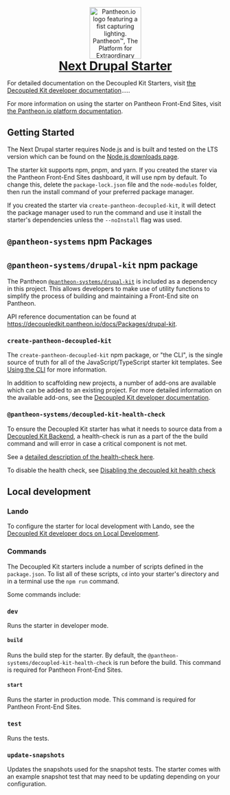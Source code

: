 <div align="center">
	<picture>
  	<source media="(prefers-color-scheme: dark)" srcset="https://raw.githubusercontent.com/pantheon-systems/decoupled-kit-js/canary/web/static/img/W_Fist-Tagline.png">
  	<img height="120" alt="Pantheon.io logo featuring a fist capturing lighting. Pantheon™, The Platform for Extraordinary Websites." src="https://raw.githubusercontent.com/pantheon-systems/decoupled-kit-js/canary/web/static/img/B_Fist-Tagline.png">
	</picture>
	<a href="https://decoupledkit.pantheon.io/docs#next-drupal-starter">
		<h1 style="margin:auto;" align="center">Next Drupal Starter</h1>
	</a>
</div>

For detailed documentation on the Decoupled Kit Starters, visit
[the Decoupled Kit developer documentation](https://decoupledkit.pantheon.io).....

For more information on using the starter on Pantheon Front-End Sites, visit
[the Pantheon.io platform documentation](https://docs.pantheon.io/guides/decoupled/).

## Getting Started

The Next Drupal starter requires Node.js and is built and tested on the LTS
version which can be found on the
[Node.js downloads page](https://nodejs.org/en/download).

The starter kit supports npm, pnpm, and yarn. If you created the starer via the
Pantheon Front-End Sites dashboard, it will use npm by default. To change this,
delete the `package-lock.json` file and the `node-modules` folder, then run the
install command of your preferred package manager.

If you created the starter via `create-pantheon-decoupled-kit`, it will detect
the package manager used to run the command and use it install the starter's
dependencies unless the `--noInstall` flag was used.

## `@pantheon-systems` npm Packages

## `@pantheon-systems/drupal-kit` npm package

The Pantheon
[`@pantheon-systems/drupal-kit`](https://www.npmjs.com/package/@pantheon-systems/drupal-kit)
is included as a dependency in this project. This allows developers to make use
of utility functions to simplify the process of building and maintaining a
Front-End site on Pantheon.

API reference documentation can be found at
https://decoupledkit.pantheon.io/docs/Packages/drupal-kit.

### `create-pantheon-decoupled-kit`

The `create-pantheon-decoupled-kit` npm package, or "the CLI", is the single
source of truth for all of the JavaScript/TypeScript starter kit templates. See
[Using the CLI](https://decoupledkit.pantheon.io/docs/frontend-starters/using-the-cli)
for more information.

In addition to scaffolding new projects, a number of add-ons are available which
can be added to an existing project. For more detailed information on the
available add-ons, see the
[Decoupled Kit developer documentation](https://decoupledkit.pantheon.io/docs/frontend-starters/using-the-cli#add-ons).

### `@pantheon-systems/decoupled-kit-health-check`

To ensure the Decoupled Kit starter has what it needs to source data from a
[Decoupled Kit Backend](https://decoupledkit.pantheon.io/docs/backend-starters),
a health-check is run as a part of the the build command and will error in case
a critical component is not met.

See a
[detailed description of the health-check here](https://github.com/pantheon-systems/decoupled-kit-js/tree/canary/packages/decoupled-kit-health-check#what-does-it-do).

To disable the health check, see
[Disabling the decoupled kit health check](https://decoupledkit.pantheon.io/docs/frontend-starters/nextjs/nextjs-drupal/troubleshooting#disabling-the-decoupled-kit-health-check)

## Local development

### Lando

To configure the starter for local development with Lando, see the
[Decoupled Kit developer docs on Local Development](https://decoupledkit.pantheon.io/docs/backend-starters/decoupled-drupal/local-development).

### Commands

The Decoupled Kit starters include a number of scripts defined in the
`package.json`. To list all of these scripts, `cd` into your starter's directory
and in a terminal use the `npm run` command.

Some commands include:

### `dev`

Runs the starter in developer mode.

#### `build`

Runs the build step for the starter. By default, the
`@pantheon-systems/decoupled-kit-health-check` is run before the build. This
command is required for Pantheon Front-End Sites.

#### `start`

Runs the starter in production mode. This command is required for Pantheon
Front-End Sites.

### `test`

Runs the tests.

### `update-snapshots`

Updates the snapshots used for the snapshot tests. The starter comes with an
example snapshot test that may need to be updating depending on your
configuration.
